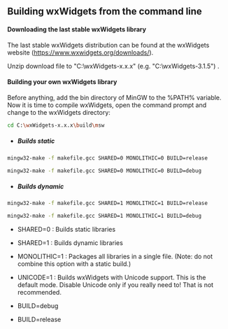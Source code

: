 ## Building wxWidgets from the command line

#### Downloading the last stable wxWidgets library

The last stable wxWidgets distribution can be found at the wxWidgets website (https://www.wxwidgets.org/downloads/).

Unzip download file to "C:\wxWidgets-x.x.x" (e.g. "C:\wxWidgets-3.1.5") .

#### Building your own wxWidgets library

Before anything, add the bin directory of MinGW to the %PATH% variable. Now it is time to compile wxWidgets, open the command prompt and change to the wxWidgets directory:

```bash
cd C:\wxWidgets-x.x.x\build\msw
```

- ##### Builds static
```bash
mingw32-make -f makefile.gcc SHARED=0 MONOLITHIC=0 BUILD=release
```
```bash
mingw32-make -f makefile.gcc SHARED=0 MONOLITHIC=0 BUILD=debug
```

- ##### Builds dynamic

```bash
mingw32-make -f makefile.gcc SHARED=1 MONOLITHIC=1 BUILD=release
```
```bash
mingw32-make -f makefile.gcc SHARED=1 MONOLITHIC=1 BUILD=debug
```

- SHARED=0 : Builds static libraries

- SHARED=1 : Builds dynamic libraries
- MONOLITHIC=1 : Packages all libraries in a single file. (Note: do not combine this option with a static build.)
- UNICODE=1 : Builds wxWidgets with Unicode support. This is the default mode. Disable Unicode only if you really need to! That is not recommended.
- BUILD=debug
- BUILD=release

